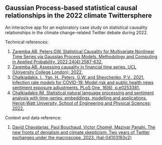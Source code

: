 ## Gaussian Process-based statistical causal relationships in the 2022 climate Twittersphere
An interactive app for an exploratory case study on statistical causality relationships in the climate change-related Twitter debate during 2022.

Technical references:

1. [Zaremba AB, Peters GW. Statistical Causality for Multivariate Nonlinear Time Series via Gaussian Process Models. Methodology and Computing in Applied Probability. 2022;24(4):2587-632.](https://doi.org/10.1007/s11009-022-09928-3)
2. [Zaremba AB. Assessing causality in financial time series. UCL (University College London); 2022.](https://discovery.ucl.ac.uk/id/eprint/10143981)
3. [Chalkiadakis, I., Yan, H., Peters, G.W. and Shevchenko, P.V., 2021. Infection rate models for COVID-19: Model risk and public health news sentiment exposure adjustments. PLoS One, 16(6), p.e0253381.](https://doi.org/10.1371/journal.pone.0253381)
4. [Chalkiadakis IM. Statistical natural language processing and sentiment analysis with time-series: embeddings, modelling and applications. Heriot-Watt University, School of Engineering and Physical Sciences; 2022.](http://hdl.handle.net/10399/4594)

Context and data reference:

1. [David Chavalarias, Paul Bouchaud, Victor Chomel, Maziyar Panahi. The new fronts of denialism and climate skepticism: Two years of Twitter exchanges under the macroscope. 2023. ⟨hal-04103183v2⟩](https://hal.science/hal-04103183v2)
